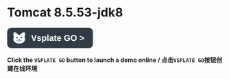 # Tomcat 8.5.53-jdk8

<a href="https://www.vsplate.com/?docker-compose=https://github.com/vsplate/dcenvs/tomcat/8.5.53-jdk8"><img alt="VSPLATE GO" src="https://raw.githubusercontent.com/vsplate/images/master/vsgo_btn.png" width="200px"></a>

**Click the `VSPLATE GO` button to launch a demo online / 点击`VSPLATE GO`按钮创建在线环境**